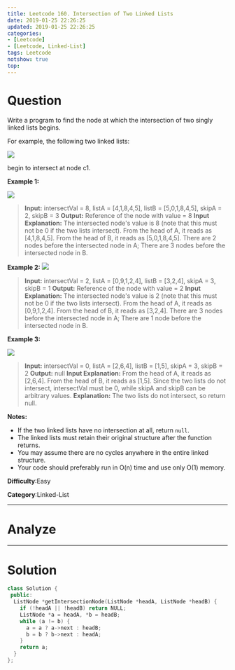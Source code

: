 ```yaml
---
title: Leetcode 160. Intersection of Two Linked Lists
date: 2019-01-25 22:26:25
updated: 2019-01-25 22:26:25
categories: 
- [Leetcode]
- [Leetcode, Linked-List]
tags: Leetcode
notshow: true
top:
---
```


# Question

Write a program to find the node at which the intersection of two singly linked lists begins.

For example, the following two linked lists:

[![](https://assets.leetcode.com/uploads/2018/12/13/160_statement.png)](https://assets.leetcode.com/uploads/2018/12/13/160_statement.png)

begin to intersect at node c1.

**Example 1:**

[![](https://assets.leetcode.com/uploads/2018/12/13/160_example_1.png)](https://assets.leetcode.com/uploads/2018/12/13/160_example_1.png)

> **Input:** intersectVal = 8, listA = [4,1,8,4,5], listB = [5,0,1,8,4,5], skipA = 2, skipB = 3
> **Output:** Reference of the node with value = 8
> **Input Explanation:** The intersected node's value is 8 (note that this must not be 0 if the two lists intersect). From the head of A, it reads as [4,1,8,4,5]. From the head of B, it reads as [5,0,1,8,4,5]. There are 2 nodes before the intersected node in A; There are 3 nodes before the intersected node in B.

**Example 2:**
[![](https://assets.leetcode.com/uploads/2018/12/13/160_example_2.png)](https://assets.leetcode.com/uploads/2018/12/13/160_example_2.png)

> **Input:** intersectVal = 2, listA = [0,9,1,2,4], listB = [3,2,4], skipA = 3, skipB = 1
> **Output:** Reference of the node with value = 2
> **Input Explanation:** The intersected node's value is 2 (note that this must not be 0 if the two lists intersect). From the head of A, it reads as [0,9,1,2,4]. From the head of B, it reads as [3,2,4]. There are 3 nodes before the intersected node in A; There are 1 node before the intersected node in B.

**Example 3:**

[![](https://assets.leetcode.com/uploads/2018/12/13/160_example_3.png)](https://assets.leetcode.com/uploads/2018/12/13/160_example_3.png)

> **Input:** intersectVal = 0, listA = [2,6,4], listB = [1,5], skipA = 3, skipB = 2
> **Output:** null
> **Input Explanation:** From the head of A, it reads as [2,6,4]. From the head of B, it reads as [1,5]. Since the two lists do not intersect, intersectVal must be 0, while skipA and skipB can be arbitrary values.
> **Explanation:** The two lists do not intersect, so return null.

**Notes:**

- If the two linked lists have no intersection at all, return  `null`.
- The linked lists must retain their original structure after the function returns.
- You may assume there are no cycles anywhere in the entire linked structure.
- Your code should preferably run in O(n) time and use only O(1) memory.

**Difficulty**:Easy

**Category**:Linked-List

<!-- more -->

------------

# Analyze

------------

# Solution

```cpp
class Solution {
 public:
  ListNode *getIntersectionNode(ListNode *headA, ListNode *headB) {
    if (!headA || !headB) return NULL;
    ListNode *a = headA, *b = headB;
    while (a != b) {
      a = a ? a->next : headB;
      b = b ? b->next : headA;
    }
    return a;
  }
};
```


